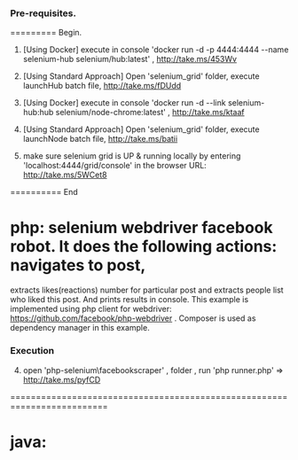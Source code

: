 ### Pre-requisites. 

========= Begin.

1) [Using Docker] execute in console 'docker run -d -p 4444:4444 --name selenium-hub selenium/hub:latest' ,  http://take.ms/453Wv

1) [Using Standard Approach]  Open 'selenium_grid'  folder, execute launchHub batch file, http://take.ms/fDUdd

2) [Using Docker] execute in console 'docker run -d --link selenium-hub:hub selenium/node-chrome:latest' , http://take.ms/ktaaf

2) [Using Standard Approach] Open 'selenium_grid'  folder, execute launchNode batch file, http://take.ms/batii  

3) make sure  selenium grid is UP & running locally by entering 'localhost:4444/grid/console'
in the browser URL:  http://take.ms/5WCet8  

========== End


# php: selenium webdriver facebook robot. It does the following actions: navigates to post,
extracts likes(reactions) number for particular post and extracts people list who liked this post. And prints results in console.
This example is implemented using php client for webdriver: https://github.com/facebook/php-webdriver . 
Composer is used as dependency manager in this example. 


### Execution

4)  open 'php-selenium\facebookscraper'  , folder , run    'php runner.php' => http://take.ms/pyfCD 


=========================================================================


# java: 
